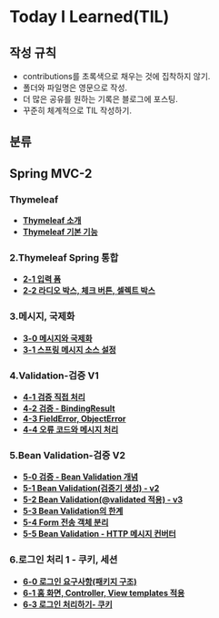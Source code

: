 # Today I Learned(TIL)

## 작성 규칙
- contributions를 초록색으로 채우는 것에 집착하지 않기.
- 폴더와 파일명은 영문으로 작성.
- 더 많은 공유를 원하는 기록은 블로그에 포스팅.
- 꾸준히 체계적으로 TIL 작성하기. 

## 분류

## Spring MVC-2

### Thymeleaf
 - [**Thymeleaf 소개**](https://github.com/YeongJae0114/TIL/blob/main/Spring-MVC-2/Thymeleaf/Thymeleaf_0.md)
 - [**Thymeleaf 기본 기능**](https://github.com/YeongJae0114/TIL/blob/main/Spring-MVC-2/Thymeleaf/Thymeleaf_1.md)
 
### 2.Thymeleaf Spring 통합
 - [**2-1 입력 폼**](https://github.com/YeongJae0114/TIL/blob/main/Spring-MVC-2/Spring-MVC_2-1.md)
 - [**2-2 라디오 박스, 체크 버튼, 셀렉트 박스**](https://github.com/YeongJae0114/TIL/blob/main/Spring-MVC-2/Spring-MVC_2-2.md)

### 3.메시지, 국제화
- [**3-0 메시지와 국제화**](https://github.com/YeongJae0114/TIL/blob/main/Spring-MVC-2/Spring-MVC_3-0.md)
- [**3-1 스프링 메시지 소스 설정**](https://github.com/YeongJae0114/TIL/blob/main/Spring-MVC-2/Spring-MVC_3-1.md)


### 4.Validation-검증 V1
- [**4-1 검증 직접 처리**](https://github.com/YeongJae0114/TIL/blob/main/Spring-MVC-2/Spring-MVC_4-1.md)
- [**4-2 검증 - BindingResult**](https://github.com/YeongJae0114/TIL/blob/main/Spring-MVC-2/Spring-MVC_4-2.md)
- [**4-3 FieldError, ObjectError**](https://github.com/YeongJae0114/TIL/blob/main/Spring-MVC-2/Spring-MVC_4-3.md)
- [**4-4 오류 코드와 메시지 처리**](https://github.com/YeongJae0114/TIL/blob/main/Spring-MVC-2/Spring-MVC_4-4.md)


### 5.Bean Validation-검증 V2
- [**5-0 검증 - Bean Validation 개념**](https://github.com/YeongJae0114/TIL/blob/main/Spring-MVC-2/Spring-MVC_5-0.md)
- [**5-1 Bean Validation(검증기 생성) - v2**](https://github.com/YeongJae0114/TIL/blob/main/Spring-MVC-2/Spring-MVC_5-1.md)
- [**5-2 Bean Validation(@validated 적용) - v3**](https://github.com/YeongJae0114/TIL/blob/main/Spring-MVC-2/Spring-MVC_5-2.md)
- [**5-3 Bean Validation의 한계**](https://github.com/YeongJae0114/TIL/blob/main/Spring-MVC-2/Spring-MVC_5-3.md)
- [**5-4 Form 전송 객체 분리**](https://github.com/YeongJae0114/TIL/blob/main/Spring-MVC-2/Spring-MVC_5-4.md)
- [**5-5 Bean Validation - HTTP 메시지 컨버터**](https://github.com/YeongJae0114/TIL/blob/main/Spring-MVC-2/Spring-MVC_5-5.md)


### 6.로그인 처리 1 - 쿠키, 세션
- [**6-0 로그인 요구사항(패키지 구조)**](https://github.com/YeongJae0114/TIL/blob/main/Spring-MVC-2/Spring-MVC_6-0.md)
- [**6-1 홈 화면, Controller, View templates 적용**](https://github.com/YeongJae0114/TIL/blob/main/Spring-MVC-2/Spring-MVC_6-1.md)
- [**6-3 로그인 처리하기- 쿠키**](https://github.com/YeongJae0114/TIL/blob/main/Spring-MVC-2/Spring-MVC_6-2.md)


